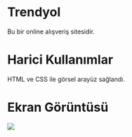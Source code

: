 <h1> Trendyol </h1>

Bu bir online alışveriş sitesidir.

<h1> Harici Kullanımlar </h1>

HTML ve CSS ile görsel arayüz sağlandı.

<h1> Ekran Görüntüsü </h1>

![](ekran.gif)
